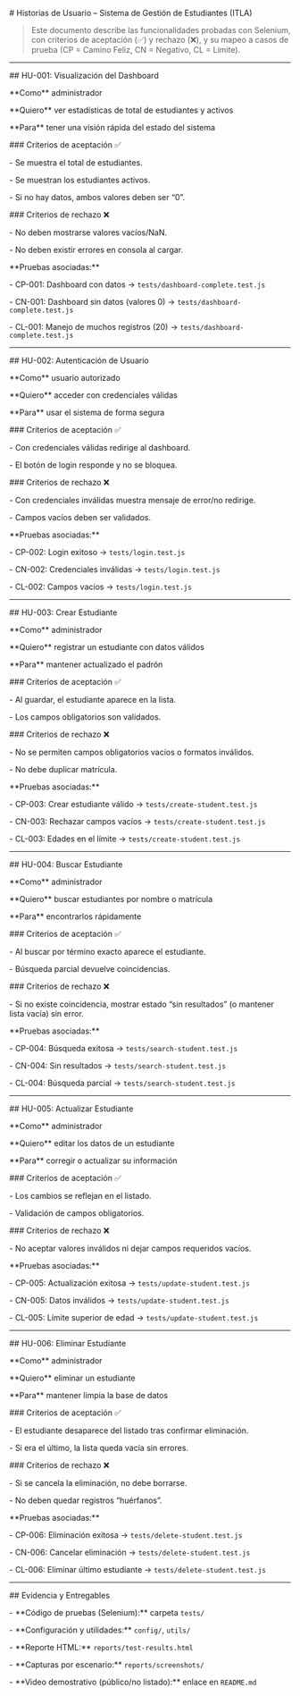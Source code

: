 \# Historias de Usuario – Sistema de Gestión de Estudiantes (ITLA)



> Este documento describe las funcionalidades probadas con Selenium, con criterios de aceptación (✅) y rechazo (❌), y su mapeo a casos de prueba (CP = Camino Feliz, CN = Negativo, CL = Límite).



---



\## HU-001: Visualización del Dashboard

\*\*Como\*\* administrador  

\*\*Quiero\*\* ver estadísticas de total de estudiantes y activos  

\*\*Para\*\* tener una visión rápida del estado del sistema



\### Criterios de aceptación ✅

\- Se muestra el total de estudiantes.

\- Se muestran los estudiantes activos.

\- Si no hay datos, ambos valores deben ser “0”.



\### Criterios de rechazo ❌

\- No deben mostrarse valores vacíos/NaN.

\- No deben existir errores en consola al cargar.



\*\*Pruebas asociadas:\*\*  

\- CP-001: Dashboard con datos → `tests/dashboard-complete.test.js`  

\- CN-001: Dashboard sin datos (valores 0) → `tests/dashboard-complete.test.js`  

\- CL-001: Manejo de muchos registros (20) → `tests/dashboard-complete.test.js`



---



\## HU-002: Autenticación de Usuario

\*\*Como\*\* usuario autorizado  

\*\*Quiero\*\* acceder con credenciales válidas  

\*\*Para\*\* usar el sistema de forma segura



\### Criterios de aceptación ✅

\- Con credenciales válidas redirige al dashboard.

\- El botón de login responde y no se bloquea.



\### Criterios de rechazo ❌

\- Con credenciales inválidas muestra mensaje de error/no redirige.

\- Campos vacíos deben ser validados.



\*\*Pruebas asociadas:\*\*  

\- CP-002: Login exitoso → `tests/login.test.js`  

\- CN-002: Credenciales inválidas → `tests/login.test.js`  

\- CL-002: Campos vacíos → `tests/login.test.js`



---



\## HU-003: Crear Estudiante

\*\*Como\*\* administrador  

\*\*Quiero\*\* registrar un estudiante con datos válidos  

\*\*Para\*\* mantener actualizado el padrón



\### Criterios de aceptación ✅

\- Al guardar, el estudiante aparece en la lista.

\- Los campos obligatorios son validados.



\### Criterios de rechazo ❌

\- No se permiten campos obligatorios vacíos o formatos inválidos.

\- No debe duplicar matrícula.



\*\*Pruebas asociadas:\*\*  

\- CP-003: Crear estudiante válido → `tests/create-student.test.js`  

\- CN-003: Rechazar campos vacíos → `tests/create-student.test.js`  

\- CL-003: Edades en el límite → `tests/create-student.test.js`



---



\## HU-004: Buscar Estudiante

\*\*Como\*\* administrador  

\*\*Quiero\*\* buscar estudiantes por nombre o matrícula  

\*\*Para\*\* encontrarlos rápidamente



\### Criterios de aceptación ✅

\- Al buscar por término exacto aparece el estudiante.

\- Búsqueda parcial devuelve coincidencias.



\### Criterios de rechazo ❌

\- Si no existe coincidencia, mostrar estado “sin resultados” (o mantener lista vacía) sin error.



\*\*Pruebas asociadas:\*\*  

\- CP-004: Búsqueda exitosa → `tests/search-student.test.js`  

\- CN-004: Sin resultados → `tests/search-student.test.js`  

\- CL-004: Búsqueda parcial → `tests/search-student.test.js`



---



\## HU-005: Actualizar Estudiante

\*\*Como\*\* administrador  

\*\*Quiero\*\* editar los datos de un estudiante  

\*\*Para\*\* corregir o actualizar su información



\### Criterios de aceptación ✅

\- Los cambios se reflejan en el listado.

\- Validación de campos obligatorios.



\### Criterios de rechazo ❌

\- No aceptar valores inválidos ni dejar campos requeridos vacíos.



\*\*Pruebas asociadas:\*\*  

\- CP-005: Actualización exitosa → `tests/update-student.test.js`  

\- CN-005: Datos inválidos → `tests/update-student.test.js`  

\- CL-005: Límite superior de edad → `tests/update-student.test.js`



---



\## HU-006: Eliminar Estudiante

\*\*Como\*\* administrador  

\*\*Quiero\*\* eliminar un estudiante  

\*\*Para\*\* mantener limpia la base de datos



\### Criterios de aceptación ✅

\- El estudiante desaparece del listado tras confirmar eliminación.

\- Si era el último, la lista queda vacía sin errores.



\### Criterios de rechazo ❌

\- Si se cancela la eliminación, no debe borrarse.

\- No deben quedar registros “huérfanos”.



\*\*Pruebas asociadas:\*\*  

\- CP-006: Eliminación exitosa → `tests/delete-student.test.js`  

\- CN-006: Cancelar eliminación → `tests/delete-student.test.js`  

\- CL-006: Eliminar último estudiante → `tests/delete-student.test.js`



---



\## Evidencia y Entregables

\- \*\*Código de pruebas (Selenium):\*\* carpeta `tests/`  

\- \*\*Configuración y utilidades:\*\* `config/`, `utils/`  

\- \*\*Reporte HTML:\*\* `reports/test-results.html`  

\- \*\*Capturas por escenario:\*\* `reports/screenshots/`  

\- \*\*Video demostrativo (público/no listado):\*\* enlace en `README.md`  



